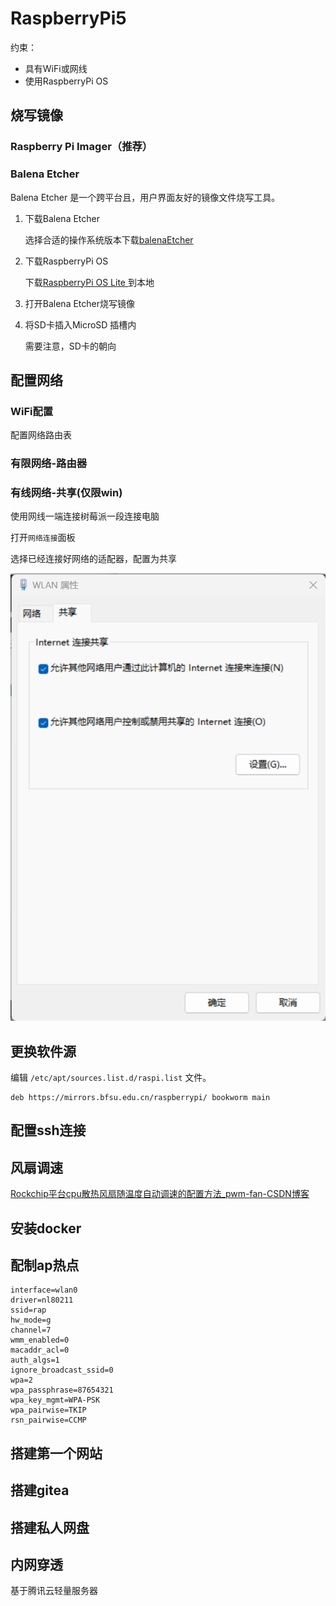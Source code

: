 # RaspberryPi5 

约束：

- 具有WiFi或网线
- 使用RaspberryPi OS

## 烧写镜像

### Raspberry Pi Imager（推荐）

### Balena Etcher

Balena Etcher 是一个跨平台且，用户界面友好的镜像文件烧写工具。

1. 下载Balena Etcher

   选择合适的操作系统版本下载[balenaEtcher](https://etcher.balena.io/)

2. 下载RaspberryPi OS

   下载[RaspberryPi OS Lite ](https://mirrors.bfsu.edu.cn/raspberry-pi-os-images/raspios_arm64/images/raspios_arm64-2024-03-15/2024-03-15-raspios-bookworm-arm64.img.xz)到本地

3. 打开Balena Etcher烧写镜像

4. 将SD卡插入MicroSD 插槽内

   需要注意，SD卡的朝向


## 配置网络

### WiFi配置

配置网络路由表



### 有限网络-路由器

### 有线网络-共享(仅限win)

使用网线一端连接树莓派一段连接电脑

打开`网络连接`面板

选择已经连接好网络的适配器，配置为共享

![image-20240506213909856](figures/image-20240506213909856.png)

## 更换软件源



编辑 `/etc/apt/sources.list.d/raspi.list` 文件。

```
deb https://mirrors.bfsu.edu.cn/raspberrypi/ bookworm main
```

## 配置ssh连接



## 风扇调速

[Rockchip平台cpu散热风扇随温度自动调速的配置方法_pwm-fan-CSDN博客](https://blog.csdn.net/weixin_43245753/article/details/126227479)

## 安装docker

## 配制ap热点

```text
interface=wlan0
driver=nl80211
ssid=rap
hw_mode=g
channel=7
wmm_enabled=0
macaddr_acl=0
auth_algs=1
ignore_broadcast_ssid=0
wpa=2
wpa_passphrase=87654321
wpa_key_mgmt=WPA-PSK
wpa_pairwise=TKIP
rsn_pairwise=CCMP
```

## 搭建第一个网站

## 搭建gitea

## 搭建私人网盘

## 内网穿透

基于腾讯云轻量服务器
